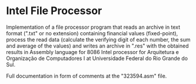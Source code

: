 # Intel File Processor

Implementation of a file processor program that reads an archive in text format (".txt" or no extension) containing financial values (fixed-point), process the read data (calculate the verifying digit of each number, the sum and average of the values) and writes an archive in ".res" with the obtained results in Assembly language for 8086 Intel processor for Arquitetura e Organização de Computadores I at Universidade Federal do Rio Grande do Sul.

Full documentation in form of comments at the "323594.asm" file.
